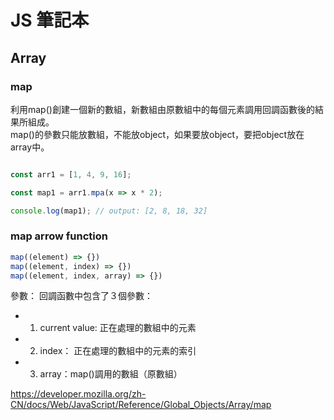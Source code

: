 # JS 筆記本

## Array

### map

利用map()創建一個新的數組，新數組由原數組中的每個元素調用回調函數後的結果所組成。   
map()的參數只能放數組，不能放object，如果要放object，要把object放在array中。    

```javascript

const arr1 = [1, 4, 9, 16];

const map1 = arr1.mpa(x => x * 2);

console.log(map1); // output: [2, 8, 18, 32]
```
### map arrow function

```javascript
map((element) => {})
map((element, index) => {})
map((element, index, array) => {})
```

參數：
回調函數中包含了３個參數：
  - 1. current value: 正在處理的數組中的元素
  - 2. index： 正在處理的數組中的元素的索引
  - 3. array：map()調用的數組（原數組）



https://developer.mozilla.org/zh-CN/docs/Web/JavaScript/Reference/Global_Objects/Array/map
